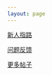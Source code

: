 ```yaml
---
layout: page
---
```


<div class="home-page-content">

  <a href="{{ '/2024/11/22/guide.html' | absolute_url }}">新人指路</a>

  <a href="https://qun.qq.com/qqweb/qunpro/share?inviteCode=2jKeVdfLFtI">问题反馈</a>

  <a href="{{ '/search' | absolute_url }}">更多帖子</a>

</div>



<script>
    async function redirectToPage() {
        // 获取 URL 参数
        const urlParams = new URLSearchParams(window.location.search);
        const key = urlParams.get('k');

        if (key) {
            try {
                // 加载 JSON 文件
                const response = await fetch('short.json'); // JSON 文件位于根目录
                const redirects = await response.json();

                // 查找对应页面并跳转
                if (redirects[key]) {
                    window.location.href = redirects[key];
                } else {
                    // alert('无效的参数值：' + key);
                }
            } catch (error) {
                console.error('加载跳转配置失败:', error);
            }
        } else {
            // 没有参数时显示主页内容
            document.getElementById('main-content').style.display = 'block';
        }
    }

    window.onload = redirectToPage;
</script>